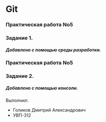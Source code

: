 # Git
### Практическая работа No5
### Задание 1.
##### Добавлено с помощью среды разработки.
### Практическая работа No5
### Задание 2.
##### Добавлено с помощью консоли.
Выполнил:
* Голиков Дмитрий Александрович
* УВП-312